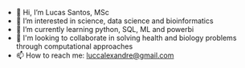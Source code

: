 - 👋 Hi, I’m Lucas Santos, MSc
- 👀 I’m interested in science, data science and bioinformatics
- 🌱 I’m currently learning python, SQL, ML and powerbi
- 💞️ I'm looking to collaborate in solving health and biology problems through computational approaches
- 📫 How to reach me: luccalexandre@gmail.com

<!---
lucasabo/lucasabo is a ✨ special ✨ repository because its `README.md` (this file) appears on your GitHub profile.
You can click the Preview link to take a look at your changes.
--->
